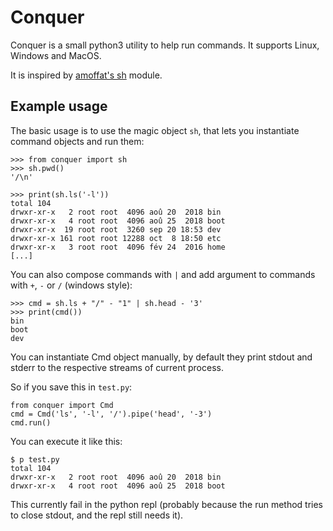 # Conquer

Conquer is a small python3 utility to help run commands. It supports
Linux, Windows and MacOS.

It is inspired by [amoffat's sh](https://github.com/amoffat/sh) module.

## Example usage

The basic usage is to use the magic object `sh`, that lets you
instantiate command objects and run them:

    >>> from conquer import sh
    >>> sh.pwd()
    '/\n'

    >>> print(sh.ls('-l'))
    total 104
    drwxr-xr-x   2 root root  4096 aoû 20  2018 bin
    drwxr-xr-x   4 root root  4096 aoû 25  2018 boot
    drwxr-xr-x  19 root root  3260 sep 20 18:53 dev
    drwxr-xr-x 161 root root 12288 oct  8 18:50 etc
    drwxr-xr-x   3 root root  4096 fév 24  2016 home
    [...]


You can also compose commands with `|` and add argument to commands
with `+`, `-` or `/` (windows style):

    >>> cmd = sh.ls + "/" - "1" | sh.head - '3'
    >>> print(cmd())
    bin
    boot
    dev

You can instantiate Cmd object manually, by default they print stdout
and stderr to the respective streams of current process.

So if you save this in `test.py`:

    from conquer import Cmd
    cmd = Cmd('ls', '-l', '/').pipe('head', '-3')
    cmd.run()

You can execute it like this:

    $ p test.py 
    total 104
    drwxr-xr-x   2 root root  4096 aoû 20  2018 bin
    drwxr-xr-x   4 root root  4096 aoû 25  2018 boot

This currently fail in the python repl (probably because the run
method tries to close stdout, and the repl still needs it).
